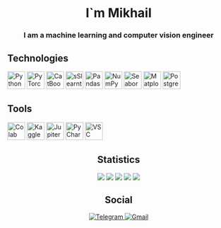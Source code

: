 <div id = "header" align = "center">
    <h1> I`m Mikhail </h1>
    <h3> I am a machine learning and computer vision engineer </h3>
</div>

<div dir="auto">
    <h2> Technologies </h2>
    <img src="https://cdn.jsdelivr.net/gh/devicons/devicon/icons/python/python-original.svg" title="Python" alt="Python" width="40" height="40" style="max-width: 100%;"/> 
    <img src="https://cdn.jsdelivr.net/gh/devicons/devicon/icons/pytorch/pytorch-original.svg" title="PyTorch" alt="PyTorch" width="40" height="40" style="max-width: 100%;"/>
    <img src="https://upload.wikimedia.org/wikipedia/commons/c/cc/CatBoostLogo.png" title="CatBoost" alt="CatBoost" width="40" height="40" style="max-width: 100%;"/>
    <img src="https://upload.wikimedia.org/wikipedia/commons/0/05/Scikit_learn_logo_small.svg" title="Sklearn" alt="sSlearnt" width="40" height="40" style="max-width: 100%;"/>   
    <img src="https://cdn.jsdelivr.net/gh/devicons/devicon/icons/pandas/pandas-original-wordmark.svg" title="Pandas" alt="Pandas" width="40" height="40" style="max-width: 100%;"/> 
    <img src="https://cdn.jsdelivr.net/gh/devicons/devicon/icons/numpy/numpy-original.svg" title="NumPy" alt="NumPy" width="40" height="40" style="max-width: 100%;"/> 
    <img src="https://seaborn.pydata.org/_images/logo-mark-lightbg.svg" title="Seaborn" alt="Seaborn" width="40" height="40" style="max-width: 100%;"/> 
    <img src="https://upload.wikimedia.org/wikipedia/commons/8/84/Matplotlib_icon.svg" title="Matplotlib" alt="Matplotlib" width="40" height="40" style="max-width: 100%;"/>
    <img src="https://cdn.jsdelivr.net/gh/devicons/devicon/icons/postgresql/postgresql-original.svg" title="Postgres" alt="Postgres" width="40" height="40" style="max-width: 100%;"/> 
 
    
</div>
<div  dir="auto">
    <h2> Tools </h2>
    <img src="https://upload.wikimedia.org/wikipedia/commons/d/d0/Google_Colaboratory_SVG_Logo.svg" title="Colab" alt="Colab" width="40" height="40" style="max-width: 100%;"/> 
    <img src="https://cdn.jsdelivr.net/gh/devicons/devicon/icons/kaggle/kaggle-original.svg" title="Kaggle" alt="Kaggle" width="40" height="40" style="max-width: 100%;"/> 
    <img src="https://cdn.jsdelivr.net/gh/devicons/devicon/icons/jupyter/jupyter-original.svg" title="Jupiter" alt="Jupiter" width="40" height="40" style="max-width: 100%;"/> 
    <img src="https://upload.wikimedia.org/wikipedia/commons/1/1d/PyCharm_Icon.svg" title="PyCharm" alt="PyCharm" width="40" height="40" style="max-width: 100%;"/> 
    <img src="https://upload.wikimedia.org/wikipedia/commons/9/9a/Visual_Studio_Code_1.35_icon.svg" title="VSC" alt="VSC" width="40" height="40" style="max-width: 100%;"/> 
    
</div>

<div align = "center">
    <h2> Statistics </h2>
    <img src="https://github-profile-summary-cards.vercel.app/api/cards/profile-details?username=Vasilevykh-M&theme=github"style="max-width: 100%;"/>
    <img src="https://github-profile-summary-cards.vercel.app/api/cards/most-commit-language?username=Vasilevykh-M&theme=github" style="max-width: 100%;">
    <img src="https://github-profile-summary-cards.vercel.app/api/cards/repos-per-language?username=Vasilevykh-M&theme=github" style="max-width: 100%;">
    <img src="https://github-profile-summary-cards.vercel.app/api/cards/stats?username=Vasilevykh-M&theme=github" style="max-width: 100%;">
    <img src="https://github-profile-summary-cards.vercel.app/api/cards/productive-time?username=Vasilevykh-M&theme=github" style="max-width: 100%;">
</div>

<div dir="auto" align = "center">
    <h2> Social </h2>
    <a href="https://t.me/mihoshla">
        <img src="https://camo.githubusercontent.com/49bef79ee3db1817a1c1650c82473266ffd9f3210a291c8c16fdb58281ba0d52/68747470733a2f2f696d672e736869656c64732e696f2f62616467652f2d54656c656772616d2d3230323332413f7374796c653d666f722d7468652d6261646765266c6f676f3d74656c656772616d266c6f676f436f6c6f723d363144414642" alt="Telegram" data-canonical-src="https://img.shields.io/badge/-Telegram-20232A?style=for-the-badge&amp;logo=telegram&amp;logoColor=61DAFB" style="max-width: 100%;">
    </a>
    <a href="mailto:vasilevyh00@gmail.com">
        <img src="https://camo.githubusercontent.com/56c7d758a6655db1d3a8fdcdf92a4c052b54f43cf6d839b9e782c8238ab41f63/68747470733a2f2f696d672e736869656c64732e696f2f62616467652f2d476d61696c2d3230323332413f7374796c653d666f722d7468652d6261646765266c6f676f3d676d61696c266c6f676f436f6c6f723d363144414642" alt="Gmail" data-canonical-src="https://img.shields.io/badge/-Gmail-20232A?style=for-the-badge&amp;logo=gmail&amp;logoColor=61DAFB" style="max-width: 100%;">
    </a>
</div>
